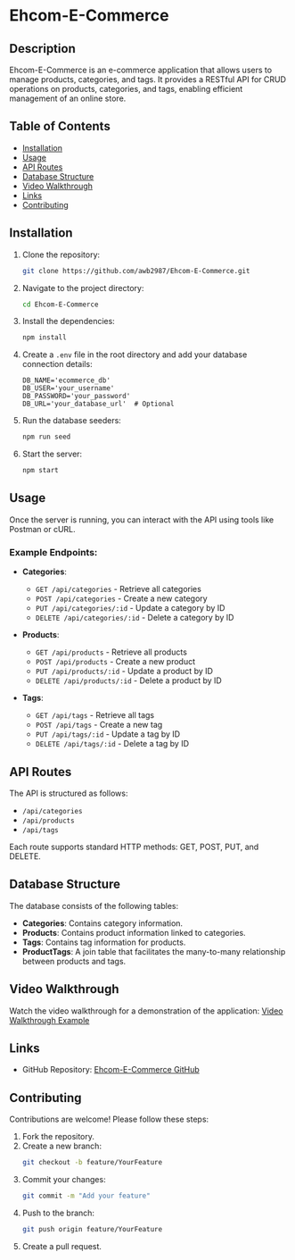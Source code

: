 # Ehcom-E-Commerce

## Description

Ehcom-E-Commerce is an e-commerce application that allows users to manage products, categories, and tags. It provides a RESTful API for CRUD operations on products, categories, and tags, enabling efficient management of an online store.

## Table of Contents

- [Installation](#installation)
- [Usage](#usage)
- [API Routes](#api-routes)
- [Database Structure](#database-structure)
- [Video Walkthrough](#video-walkthrough)
- [Links](#links)
- [Contributing](#contributing)

## Installation

1. Clone the repository:
   ```bash
   git clone https://github.com/awb2987/Ehcom-E-Commerce.git
   ```

2. Navigate to the project directory:
   ```bash
   cd Ehcom-E-Commerce
   ```

3. Install the dependencies:
   ```bash
   npm install
   ```

4. Create a `.env` file in the root directory and add your database connection details:
   ```plaintext
   DB_NAME='ecommerce_db'
   DB_USER='your_username'
   DB_PASSWORD='your_password'
   DB_URL='your_database_url'  # Optional
   ```

5. Run the database seeders:
   ```bash
   npm run seed
   ```

6. Start the server:
   ```bash
   npm start
   ```

## Usage

Once the server is running, you can interact with the API using tools like Postman or cURL. 

### Example Endpoints:

- **Categories**:
  - `GET /api/categories` - Retrieve all categories
  - `POST /api/categories` - Create a new category
  - `PUT /api/categories/:id` - Update a category by ID
  - `DELETE /api/categories/:id` - Delete a category by ID

- **Products**:
  - `GET /api/products` - Retrieve all products
  - `POST /api/products` - Create a new product
  - `PUT /api/products/:id` - Update a product by ID
  - `DELETE /api/products/:id` - Delete a product by ID

- **Tags**:
  - `GET /api/tags` - Retrieve all tags
  - `POST /api/tags` - Create a new tag
  - `PUT /api/tags/:id` - Update a tag by ID
  - `DELETE /api/tags/:id` - Delete a tag by ID

## API Routes

The API is structured as follows:

- `/api/categories`
- `/api/products`
- `/api/tags`

Each route supports standard HTTP methods: GET, POST, PUT, and DELETE.

## Database Structure

The database consists of the following tables:

- **Categories**: Contains category information.
- **Products**: Contains product information linked to categories.
- **Tags**: Contains tag information for products.
- **ProductTags**: A join table that facilitates the many-to-many relationship between products and tags.

## Video Walkthrough

Watch the video walkthrough for a demonstration of the application:
[Video Walkthrough Example](https://www.example.com)

## Links

- GitHub Repository: [Ehcom-E-Commerce GitHub](https://github.com/awb2987/Ehcom-E-Commerce)

## Contributing

Contributions are welcome! Please follow these steps:

1. Fork the repository.
2. Create a new branch:
   ```bash
   git checkout -b feature/YourFeature
   ```
3. Commit your changes:
   ```bash
   git commit -m "Add your feature"
   ```
4. Push to the branch:
   ```bash
   git push origin feature/YourFeature
   ```
5. Create a pull request.
